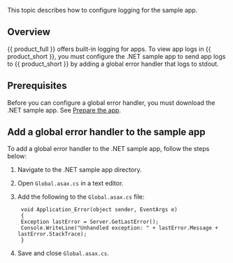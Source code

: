 This topic describes how to configure logging for the sample app.

## Overview

{{ product_full }} offers built-in logging for apps. To view app logs in
{{ product_short }}, you must configure the .NET sample app to send app logs
to {{ product_short }} by adding a global error handler that logs to stdout.

## Prerequisites

Before you can configure a global error handler, you must download the
.NET sample app. See [Prepare the app](../prepare-app).

## Add a global error handler to the sample app

To add a global error handler to the .NET sample app, follow the steps below:

1. Navigate to the .NET sample app directory.

1. Open `Global.asax.cs` in a text editor.

1. Add the following to the `Global.asax.cs` file:

        void Application_Error(object sender, EventArgs e)
        {
        Exception lastError = Server.GetLastError();
        Console.WriteLine("Unhandled exception: " + lastError.Message + lastError.StackTrace);
        }

1. Save and close `Global.asax.cs`.
